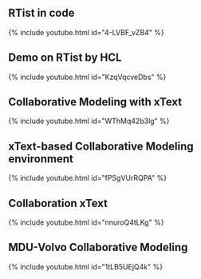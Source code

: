 

## RTist in code

{% include youtube.html id="4-LVBF_vZB4" %}

## Demo on RTist by HCL

{% include youtube.html id="KzqVqcveDbs" %} 

## Collaborative Modeling with xText

{% include youtube.html id="WThMq42b3lg" %} 

## xText-based Collaborative Modeling environment

{% include youtube.html id="fPSgVUrRQPA" %} 

## Collaboration xText

{% include youtube.html id="nnuroQ4tLKg" %} 

## MDU-Volvo Collaborative Modeling 

{% include youtube.html id="1tLB5UEjQ4k" %} 

